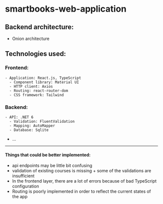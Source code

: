 ﻿# smartbooks-web-application

## Backend architecture: 
  - Onion architecture

## Technologies used:

### Frontend:
    - Application: React.js, TypeScript
      - Component library: Material UI
      - HTTP client: Axios
      - Routing: react-router-dom
      - CSS framework: Tailwind
    
### Backend:
    - API: .NET 6
      - Validation: FluentValidation
      - Mapping: AutoMapper
      - Database: Sqlite
  - ...
    
---

#### Things that could be better implemented:
- api endpoints may be little bit confusing
- validation of existing courses is missing + some of the validations are insufficient
- In the frontend layer, there are a lot of errors because of bad TypeScript configuration
- Routing is poorly implemented in order to reflect the current states of the app
